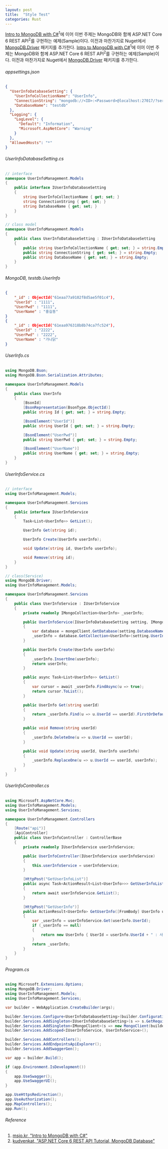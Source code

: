 ```yaml
---
layout: post
title:  "Style Test"
categories: Rust
---
```


[Intro to MongoDB with C#](https://msjo.kr/2020/04/12/1/)<sup>1</sup>에 이어 이번 주제는 MongoDB와 함께 ASP.NET Core 6 REST API<sup>2</sup>를 구현하는 예제(Sample)이다. 이전과 마찬가지로 Nuget에서 [MongoDB.Driver](https://www.nuget.org/packages/MongoDB.Driver) 패키지를 추가한다. [Intro to MongoDB with C#](https://msjo.kr/2020/04/12/1/)<sup>1</sup>에 이어 이번 주제는 MongoDB와 함께 ASP.NET Core 6 REST API<sup>2</sup>를 구현하는 예제(Sample)이다. 이전과 마찬가지로 Nuget에서 [MongoDB.Driver](https://www.nuget.org/packages/MongoDB.Driver) 패키지를 추가한다.

###### appsettings.json
```json
{
  "UserInfoDatabaseSetting": {
    "UserInfoCollectionName": "UserInfo",
    "ConnectionString": "mongodb://<ID>:<Password>@localhost:27017/?serverSelectionTimeoutMS=5000&connectTimeoutMS=10000&authSource=testdb&authMechanism=SCRAM-SHA-256",
    "DatabaseName": "testdb"
  },
  "Logging": {
    "LogLevel": {
      "Default": "Information",
      "Microsoft.AspNetCore": "Warning"
    }
  },
  "AllowedHosts": "*"
}  
```

<!--more-->

###### UserInfoDatabaseSetting.cs
```cs
// interface
namespace UserInfoManagement.Models
{
    public interface IUserInfoDatabaseSetting
    {
        string UserInfoCollectionName { get; set; }
        string ConnectionString { get; set; }
        string DatabaseName { get; set; }
    }
}

// class model
namespace UserInfoManagement.Models
{
    public class UserInfoDatabaseSetting : IUserInfoDatabaseSetting
    {
        public string UserInfoCollectionName { get; set; } = string.Empty;
        public string ConnectionString { get; set; } = string.Empty;
        public string DatabaseName { get; set; } = string.Empty;
    }
}
```

###### MongoDB, testdb.UserInfo
```json
{ 
    "_id" : ObjectId("61eaa77a9102f8d5ae5f01c4"), 
    "UserId" : "1111", 
    "UserPwd" : "1111", 
    "UserName" : "홍길동"
}
{ 
    "_id" : ObjectId("61eaa976318b8b74ca7fc524"), 
    "UserId" : "2222", 
    "UserPwd" : "2222", 
    "UserName" : "가나닭"
}
```

###### UserInfo.cs
```cs
using MongoDB.Bson;
using MongoDB.Bson.Serialization.Attributes;

namespace UserInfoManagement.Models
{
    public class UserInfo
    {
        [BsonId]
        [BsonRepresentation(BsonType.ObjectId)]
        public string Id { get; set; } = string.Empty;

        [BsonElement("UserId")]
        public string UserId { get; set; } = string.Empty;

        [BsonElement("UserPwd")]
        public string UserPwd { get; set; } = string.Empty;

        [BsonElement("UserName")]
        public string UserName { get; set; } = string.Empty;
    }
}
```

###### UserInfoService.cs
```cs
// interface
using UserInfoManagement.Models;

namespace UserInfoManagement.Services
{
    public interface IUserInfoService
    {
        Task<List<UserInfo>> GetList();

        UserInfo Get(string id);

        UserInfo Create(UserInfo userInfo);

        void Update(string id, UserInfo userInfo);

        void Remove(string id);
    }
}

// class(Service)
using MongoDB.Driver;
using UserInfoManagement.Models;

namespace UserInfoManagement.Services
{
    public class UserInfoService : IUserInfoService
    {
        private readonly IMongoCollection<UserInfo> _userInfo;

        public UserInfoService(IUserInfoDatabaseSetting setting, IMongoClient mongoClient)
        {
            var database = mongoClient.GetDatabase(setting.DatabaseName);
            _userInfo = database.GetCollection<UserInfo>(setting.UserInfoCollectionName);
        }

        public UserInfo Create(UserInfo userInfo)
        {
            _userInfo.InsertOne(userInfo);
            return userInfo;
        }

        public async Task<List<UserInfo>> GetList()
        {
            var cursor = await _userInfo.FindAsync(u => true);
            return cursor.ToList();
        }

        public UserInfo Get(string userId)
        {
            return _userInfo.Find(u => u.UserId == userId).FirstOrDefault();
        }

        public void Remove(string userId)
        {
            _userInfo.DeleteOne(u => u.UserId == userId);
        }

        public void Update(string userId, UserInfo userInfo)
        {
            _userInfo.ReplaceOne(u => u.UserId == userId, userInfo);
        }
    }
}
```

###### UserInfoController.cs
```cs
using Microsoft.AspNetCore.Mvc;
using UserInfoManagement.Models;
using UserInfoManagement.Services;

namespace UserInfoManagement.Controllers
{
    [Route("api")]
    [ApiController]
    public class UserInfoController : ControllerBase
    {
        private readonly IUserInfoService userInfoService;

        public UserInfoController(IUserInfoService userInfoService)
        {
            this.userInfoService = userInfoService;
        }

        [HttpPost("GetUserInfoList")]
        public async Task<ActionResult<List<UserInfo>>> GetUserInfoList()
        {
            return await userInfoService.GetList();
        }

        [HttpPost("GetUserInfo")]
        public ActionResult<UserInfo> GetUserInfo([FromBody] UserInfo userInfo)
        {
            var _userInfo = userInfoService.Get(userInfo.UserId);
            if (_userInfo == null)
            {
                return new UserInfo { UserId = userInfo.UserId + " : 사용자 없음" };
            }
            return _userInfo;
        }
    }
}
```

###### Program.cs
```cs
using Microsoft.Extensions.Options;
using MongoDB.Driver;
using UserInfoManagement.Models;
using UserInfoManagement.Services;

var builder = WebApplication.CreateBuilder(args);

builder.Services.Configure<UserInfoDatabaseSetting>(builder.Configuration.GetSection(nameof(UserInfoDatabaseSetting)));
builder.Services.AddSingleton<IUserInfoDatabaseSetting>(s => s.GetRequiredService<IOptions<UserInfoDatabaseSetting>>().Value);
builder.Services.AddSingleton<IMongoClient>(s => new MongoClient(builder.Configuration.GetValue<string>("UserInfoDatabaseSetting:ConnectionString")));
builder.Services.AddScoped<IUserInfoService, UserInfoService>();

builder.Services.AddControllers();
builder.Services.AddEndpointsApiExplorer();
builder.Services.AddSwaggerGen();

var app = builder.Build();

if (app.Environment.IsDevelopment())
{
    app.UseSwagger();
    app.UseSwaggerUI();
}

app.UseHttpsRedirection();
app.UseAuthorization();
app.MapControllers();
app.Run();
```

###### Reference
1. [msjo.kr, "Intro to MongoDB with C#"](https://msjo.kr/2020/04/12/1/)
2. [kudvenkat, "ASP.NET Core 6 REST API Tutorial, MongoDB Database"](https://www.youtube.com/watch?v=iWTdJ1IYGtg)
